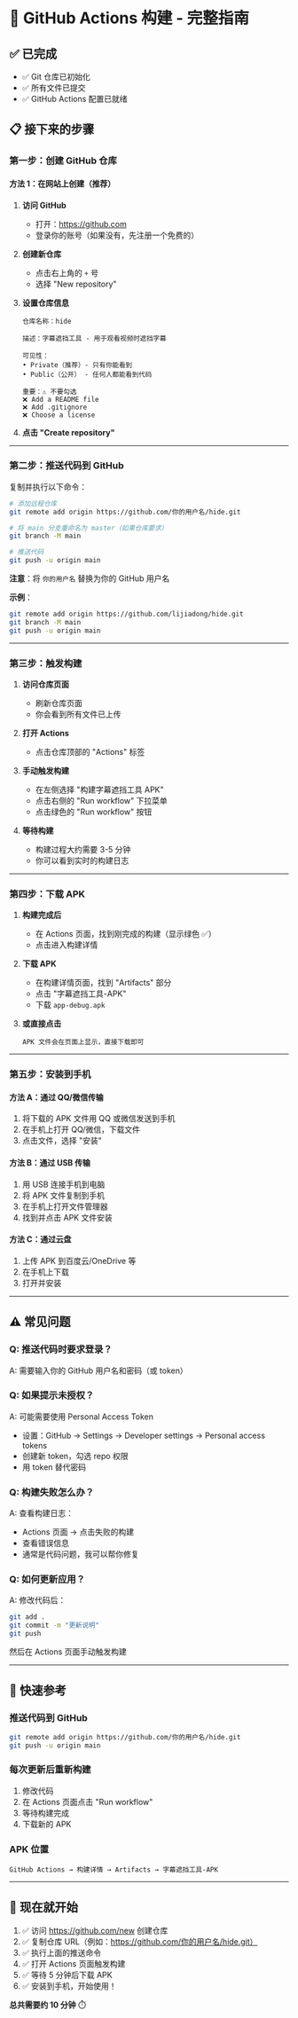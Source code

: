 # 🚀 GitHub Actions 构建 - 完整指南

## ✅ 已完成
- ✅ Git 仓库已初始化
- ✅ 所有文件已提交
- ✅ GitHub Actions 配置已就绪

## 📋 接下来的步骤

### 第一步：创建 GitHub 仓库

#### 方法 1：在网站上创建（推荐）

1. **访问 GitHub**
   - 打开：https://github.com
   - 登录你的账号（如果没有，先注册一个免费的）

2. **创建新仓库**
   - 点击右上角的 `+` 号
   - 选择 "New repository"
   
3. **设置仓库信息**
   ```
   仓库名称：hide
   
   描述：字幕遮挡工具 - 用于观看视频时遮挡字幕
   
   可见性：
   • Private（推荐）- 只有你能看到
   • Public（公开） - 任何人都能看到代码
   
   重要：⚠️ 不要勾选
   ❌ Add a README file
   ❌ Add .gitignore
   ❌ Choose a license
   ```
   
4. **点击 "Create repository"**

---

### 第二步：推送代码到 GitHub

复制并执行以下命令：

```bash
# 添加远程仓库
git remote add origin https://github.com/你的用户名/hide.git

# 将 main 分支重命名为 master（如果仓库要求）
git branch -M main

# 推送代码
git push -u origin main
```

**注意**：将 `你的用户名` 替换为你的 GitHub 用户名

**示例**：
```bash
git remote add origin https://github.com/lijiadong/hide.git
git branch -M main
git push -u origin main
```

---

### 第三步：触发构建

1. **访问仓库页面**
   - 刷新仓库页面
   - 你会看到所有文件已上传

2. **打开 Actions**
   - 点击仓库顶部的 "Actions" 标签
   
3. **手动触发构建**
   - 在左侧选择 "构建字幕遮挡工具 APK"
   - 点击右侧的 "Run workflow" 下拉菜单
   - 点击绿色的 "Run workflow" 按钮
   
4. **等待构建**
   - 构建过程大约需要 3-5 分钟
   - 你可以看到实时的构建日志

---

### 第四步：下载 APK

1. **构建完成后**
   - 在 Actions 页面，找到刚完成的构建（显示绿色 ✅）
   - 点击进入构建详情

2. **下载 APK**
   - 在构建详情页面，找到 "Artifacts" 部分
   - 点击 "字幕遮挡工具-APK"
   - 下载 `app-debug.apk`

3. **或直接点击**
   ```
   APK 文件会在页面上显示，直接下载即可
   ```

---

### 第五步：安装到手机

#### 方法 A：通过 QQ/微信传输
1. 将下载的 APK 文件用 QQ 或微信发送到手机
2. 在手机上打开 QQ/微信，下载文件
3. 点击文件，选择 "安装"

#### 方法 B：通过 USB 传输
1. 用 USB 连接手机到电脑
2. 将 APK 文件复制到手机
3. 在手机上打开文件管理器
4. 找到并点击 APK 文件安装

#### 方法 C：通过云盘
1. 上传 APK 到百度云/OneDrive 等
2. 在手机上下载
3. 打开并安装

---

## ⚠️ 常见问题

### Q: 推送代码时要求登录？
A: 需要输入你的 GitHub 用户名和密码（或 token）

### Q: 如果提示未授权？
A: 可能需要使用 Personal Access Token
   - 设置：GitHub → Settings → Developer settings → Personal access tokens
   - 创建新 token，勾选 repo 权限
   - 用 token 替代密码

### Q: 构建失败怎么办？
A: 查看构建日志：
   - Actions 页面 → 点击失败的构建
   - 查看错误信息
   - 通常是代码问题，我可以帮你修复

### Q: 如何更新应用？
A: 修改代码后：
   ```bash
   git add .
   git commit -m "更新说明"
   git push
   ```
   然后在 Actions 页面手动触发构建

---

## 🎯 快速参考

### 推送代码到 GitHub
```bash
git remote add origin https://github.com/你的用户名/hide.git
git push -u origin main
```

### 每次更新后重新构建
1. 修改代码
2. 在 Actions 页面点击 "Run workflow"
3. 等待构建完成
4. 下载新的 APK

### APK 位置
```
GitHub Actions → 构建详情 → Artifacts → 字幕遮挡工具-APK
```

---

## 📝 现在就开始

1. ✅ 访问 https://github.com/new 创建仓库
2. ✅ 复制仓库 URL（例如：https://github.com/你的用户名/hide.git）
3. ✅ 执行上面的推送命令
4. ✅ 打开 Actions 页面触发构建
5. ✅ 等待 5 分钟后下载 APK
6. ✅ 安装到手机，开始使用！

**总共需要约 10 分钟** ⏱️


